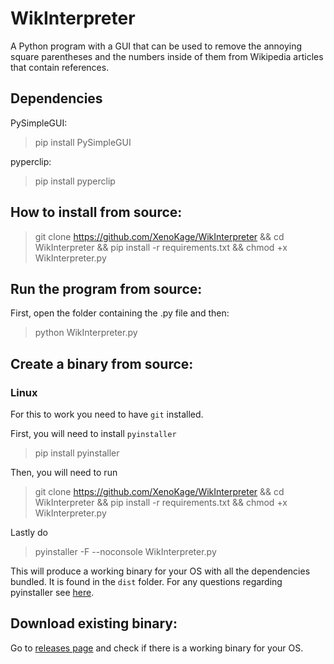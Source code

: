 # WikInterpreter
A Python program with a GUI that can be used to remove the annoying square parentheses and the numbers inside of them from Wikipedia articles that contain references.

## Dependencies

PySimpleGUI:

> pip install PySimpleGUI

pyperclip:

> pip install pyperclip


## How to install from source:
> git clone https://github.com/XenoKage/WikInterpreter && cd WikInterpreter && pip install -r requirements.txt && chmod +x WikInterpreter.py

## Run the program from source:

First, open the folder containing the .py file and then:
>python WikInterpreter.py


## Create a binary from source:
### Linux
For this to work you need to have `git` installed.

First, you will need to install `pyinstaller`
> pip install pyinstaller

Then, you will need to run

> git clone https://github.com/XenoKage/WikInterpreter && cd WikInterpreter && pip install -r requirements.txt && chmod +x WikInterpreter.py

Lastly do

> pyinstaller -F --noconsole WikInterpreter.py

This will produce a working binary for your OS with all the dependencies bundled. It is found in the `dist` folder. For any questions regarding pyinstaller see [here](https://github.com/pyinstaller/pyinstaller "Pyinstaller Github").

## Download existing binary:
Go to [releases page](https://github.com/XenoKage/WikInterpreter/releases) and check if there is a working binary for your OS.
